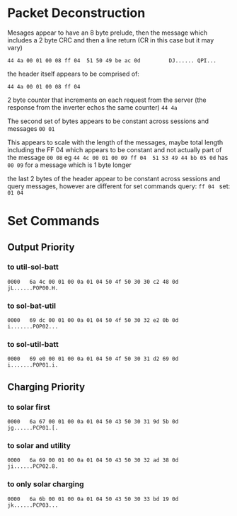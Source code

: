 

# Packet Deconstruction
Mesages appear to have an 8 byte prelude, then the message which includes a 2 byte CRC and then a line return (CR in this case but it may vary)

`44 4a 00 01 00 08 ff 04  51 50 49 be ac 0d         DJ...... QPI...`


the header itself appears to be comprised of:

`44 4a 00 01 00 08 ff 04`

2 byte counter that increments on each request from the server (the response from the inverter echos the same counter)
`44 4a`


The second set of bytes appears to be constant across sessions and messages
`00 01` 

This appears to scale with the length of the messages, maybe total length including the FF 04 which appears to be constant and not actually part of the message
`00 08`
eg `44 4c 00 01 00 09 ff 04  51 53 49 44 bb 05 0d`  has `00 09` for a message which is 1 byte longer



the last 2 bytes of the header appear to be constant across sessions and query messages, however are different for set commands 
query: `ff 04 `
set: `01 04`

# Set Commands

## Output Priority
### to util-sol-batt
`0000   6a 4c 00 01 00 0a 01 04 50 4f 50 30 30 c2 48 0d   jL......POP00.H.`
### to sol-bat-util
`0000   69 dc 00 01 00 0a 01 04 50 4f 50 30 32 e2 0b 0d   i.......POP02...`
### to sol-util-batt
`0000   69 e0 00 01 00 0a 01 04 50 4f 50 30 31 d2 69 0d   i.......POP01.i.`

## Charging Priority
### to solar first
`0000   6a 67 00 01 00 0a 01 04 50 43 50 30 31 9d 5b 0d   jg......PCP01.[.`
### to solar and utility
`0000   6a 69 00 01 00 0a 01 04 50 43 50 30 32 ad 38 0d   ji......PCP02.8.`
### to only solar charging
`0000   6a 6b 00 01 00 0a 01 04 50 43 50 30 33 bd 19 0d   jk......PCP03...`



